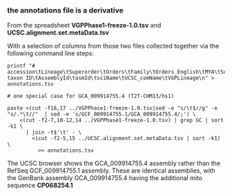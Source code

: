 ### the annotations file is a derivative

From the spreadsheet **VGPPhase1-freeze-1.0.tsv** and
  **UCSC.alignment.set.metaData.tsv**

With a selection of columns from those two files collected together
via the following command line steps:

	printf "# accession\tLineage\tSuperorder\tOrders\tFamily\tOrders_English\tMYA\tScientificName\tEnglishName\tNCBI taxon ID\tAssemblyId\tasmId\tsciName\tUCSC_comName\tVGPLineage\n" > annotations.tsv

	# one special case for GCA_009914755.4 (T2T-CHM13/hs1)

	paste <(cut -f16,17 ../VGPPhase1-freeze-1.0.tsv|sed -e "s/\t$//g" -e "s/.*\t//"  | sed -e 's/GCF_009914755.1/GCA_009914755.4/;') \
	    <(cut -f2-7,10-12,14 ../VGPPhase1-freeze-1.0.tsv) | grep GC | sort -k1 \
	      | join -t$'\t' - \
	        <(cut -f2-5,15 ../UCSC.alignment.set.metaData.tsv | sort -k1) \
	          >> annotations.tsv

The UCSC browser shows the GCA_009914755.4 assembly rather than the
RefSeq GCF_009914755.1 assembly.  These are identical assemblies, with
the GenBank assembly GCA_009914755.4 having the additional mito sequence
**CP068254.1**
